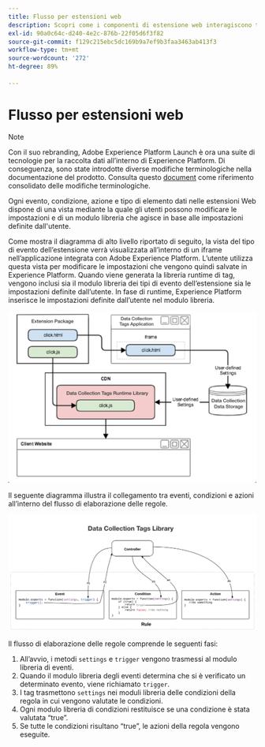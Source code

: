 ```yaml
---
title: Flusso per estensioni web
description: Scopri come i componenti di estensione web interagiscono tra loro in fase di runtime in Adobe Experience Platform.
exl-id: 90a0c64c-d240-4e2c-876b-22f05d6f3f82
source-git-commit: f129c215ebc5dc169b9a7ef9b3faa3463ab413f3
workflow-type: tm+mt
source-wordcount: '272'
ht-degree: 89%

---
```


# Flusso per estensioni web

>[!NOTE]
>
>Con il suo rebranding, Adobe Experience Platform Launch è ora una suite di tecnologie per la raccolta dati all’interno di Experience Platform. Di conseguenza, sono state introdotte diverse modifiche terminologiche nella documentazione del prodotto. Consulta questo [document](../../term-updates.md) come riferimento consolidato delle modifiche terminologiche.

Ogni evento, condizione, azione e tipo di elemento dati nelle estensioni Web dispone di una vista mediante la quale gli utenti possono modificare le impostazioni e di un modulo libreria che agisce in base alle impostazioni definite dall&#39;utente.

Come mostra il diagramma di alto livello riportato di seguito, la vista del tipo di evento dell’estensione verrà visualizzata all’interno di un iframe nell’applicazione integrata con Adobe Experience Platform. L’utente utilizza questa vista per modificare le impostazioni che vengono quindi salvate in Experience Platform. Quando viene generata la libreria runtime di tag, vengono inclusi sia il modulo libreria dei tipi di evento dell’estensione sia le impostazioni definite dall’utente. In fase di runtime, Experience Platform inserisce le impostazioni definite dall’utente nel modulo libreria.

![diagramma del flusso per le estensioni](../images/flow/web/extension-flow.png)

Il seguente diagramma illustra il collegamento tra eventi, condizioni e azioni all’interno del flusso di elaborazione delle regole.

![diagramma del flusso di elaborazione delle regole](../images/flow/web/rule-processing-flow.png)

Il flusso di elaborazione delle regole comprende le seguenti fasi:

1. All’avvio, i metodi `settings` e `trigger` vengono trasmessi al modulo libreria di eventi.
1. Quando il modulo libreria degli eventi determina che si è verificato un determinato evento, viene richiamato `trigger`.
1. I tag trasmettono `settings` nei moduli libreria delle condizioni della regola in cui vengono valutate le condizioni.
1. Ogni modulo libreria di condizioni restituisce se una condizione è stata valutata “true”.
1. Se tutte le condizioni risultano “true”, le azioni della regola vengono eseguite.
